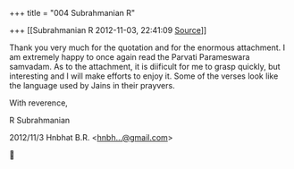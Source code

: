 +++
title = "004 Subrahmanian R"

+++
[[Subrahmanian R	2012-11-03, 22:41:09 [Source](https://groups.google.com/g/samskrita/c/18dIlcV-HIo)]]



Thank you very much for the quotation and for the enormous attachment. I am extremely happy to once again read the Parvati Parameswara samvadam. As to the attachment, it is diificult for me to grasp quickly, but interesting and I will make efforts to enjoy it. Some of the verses look like the language used by Jains in their prayvers.



With reverence,

R Subrahmanian  
  

2012/11/3 Hnbhat B.R. \<[hnbh...@gmail.com]()\>



